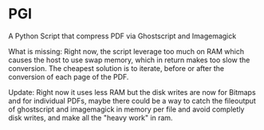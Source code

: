 # PGI
A Python Script that compress PDF via Ghostscript and Imagemagick

What is missing: Right now, the script leverage too much on RAM which causes the host to use swap memory, which in return makes too slow the conversion. The cheapest solution is to iterate, before or after the conversion of each page of the PDF.

Update: Right now it uses less RAM but the disk writes are now for Bitmaps and for individual PDFs, maybe there could be a way to catch the fileoutput of ghostscript and imagemagick in memory per file and avoid completly disk writes, and make all the "heavy work" in ram.
